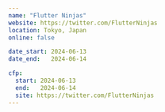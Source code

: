 ```yaml
---
name: "Flutter Ninjas"
website: https://twitter.com/FlutterNinjas
location: Tokyo, Japan
online: false

date_start: 2024-06-13
date_end:   2024-06-14

cfp:
  start: 2024-06-13
  end:   2024-06-14
  site: https://twitter.com/FlutterNinjas
---
```


